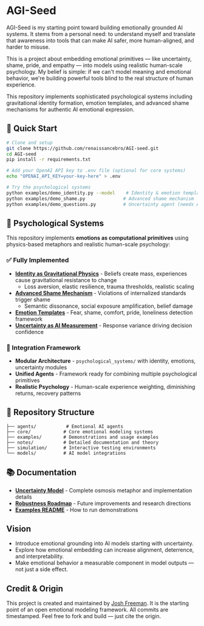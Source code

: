 # AGI-Seed

AGI-Seed is my starting point toward building emotionally grounded AI systems. It stems from a personal need: to understand myself and translate that awareness into tools that can make AI safer, more human-aligned, and harder to misuse.

This is a project about embedding emotional primitives — like uncertainty, shame, pride, and empathy — into models using realistic human-scale psychology. My belief is simple: if we can't model meaning and emotional behavior, we're building powerful tools blind to the real structure of human experience.

This repository implements sophisticated psychological systems including gravitational identity formation, emotion templates, and advanced shame mechanisms for authentic AI emotional expression.

## 🚀 Quick Start

```bash
# Clone and setup
git clone https://github.com/renaissancebro/AGI-seed.git
cd AGI-seed
pip install -r requirements.txt

# Add your OpenAI API key to .env file (optional for core systems)
echo "OPENAI_API_KEY=your-key-here" > .env

# Try the psychological systems
python examples/demo_identity.py --model    # Identity & emotion templates
python examples/demo_shame.py              # Advanced shame mechanism
python examples/demo_questions.py          # Uncertainty agent (needs API key)
```

## 🧠 Psychological Systems

This repository implements **emotions as computational primitives** using physics-based metaphors and realistic human-scale psychology:

### ✅ Fully Implemented
- **[Identity as Gravitational Physics](examples/docs/identity.md)** - Beliefs create mass, experiences cause gravitational resistance to change
  - Loss aversion, elastic resilience, trauma thresholds, realistic scaling
- **[Advanced Shame Mechanism](examples/docs/shame.md)** - Violations of internalized standards trigger shame
  - Semantic dissonance, social exposure amplification, belief damage
- **[Emotion Templates](examples/docs/emotions.md)** - Fear, shame, comfort, pride, loneliness detection framework
- **[Uncertainty as AI Measurement](examples/docs/uncertainty.md)** - Response variance driving decision confidence

### 🧪 Integration Framework
- **Modular Architecture** - `psychological_systems/` with identity, emotions, uncertainty modules
- **Unified Agents** - Framework ready for combining multiple psychological primitives
- **Realistic Psychology** - Human-scale experience weighting, diminishing returns, recovery patterns

## 📁 Repository Structure

```
├── agents/           # Emotional AI agents
├── core/            # Core emotional modeling systems
├── examples/        # Demonstrations and usage examples  
├── notes/           # Detailed documentation and theory
├── simulation/      # Interactive testing environments
└── models/          # AI model integrations
```

## 📚 Documentation

- **[Uncertainty Model](notes/uncertainty.md)** - Complete osmosis metaphor and implementation details
- **[Robustness Roadmap](notes/robustness_roadmap.md)** - Future improvements and research directions
- **[Examples README](examples/README.md)** - How to run demonstrations

## Vision

- Introduce emotional grounding into AI models starting with uncertainty.
- Explore how emotional embedding can increase alignment, deterrence, and interpretability.
- Make emotional behavior a measurable component in model outputs — not just a side effect.

## Credit & Origin

This project is created and maintained by [Josh Freeman](https://www.linkedin.com/in/josh-freeman/). It is the starting point of an open emotional modeling framework. All commits are timestamped. Feel free to fork and build — just cite the origin.

